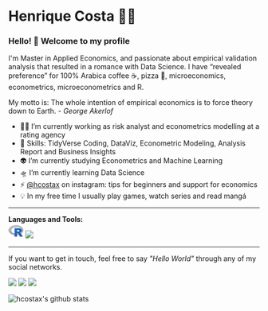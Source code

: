 # Henrique Costa :man_technologist:

### Hello! 👋 Welcome to my profile

I'm Master in Applied Economics, and passionate about empirical validation analysis that resulted in a romance with Data Science. I have “revealed preference” for 100% Arabica coffee  :coffee:, pizza 🍕, microeconomics, econometrics, microeconometrics and R.

My motto is: The whole intention of empirical economics is to force theory down to Earth. - *George Akerlof*

 - :man_office_worker: I’m currently working as risk analyst and econometrics modelling at a rating agency
 - :scroll: Skills: TidyVerse Coding, DataViz, Econometric Modeling, Analysis Report and Business Insights
 - :alien: I’m currently studying Econometrics and Machine Learning
 - :flying_saucer: I’m currently learning Data Science 
 - :zap: [@hcostax](www.instagram.com/hcostax/) on instagram: tips for beginners and support for economics
 - :bulb:	In my free time I usually play games, watch series and read mangá
 
 ----
 
 **Languages and Tools:**  
 <code><img height="30" src="https://raw.githubusercontent.com/github/explore/80688e429a7d4ef2fca1e82350fe8e3517d3494d/topics/r/r.png"></code>
 <code><img height="30" src="https://img.shields.io/badge/rstudio-%2375AADB.svg?&style=for-the-badge&logo=rstudio&logoColor=white"></code>

 
 ----

If you want to get in touch, feel free to say *"Hello World"* through any of my social networks.

<p>  <a href="https://www.twitter.com/hcostax"><img src="https://img.shields.io/badge/twitter-%231DA1F2.svg?&style=for-the-badge&logo=twitter&logoColor=white" height=25></a> <a href="https://www.instagram.com/hcostax/"><img src="https://img.shields.io/badge/instagram-%23E4405F.svg?&style=for-the-badge&logo=instagram&logoColor=white" height=25></a> <a href="https://www.linkedin.com/in/hcostax"><img src="https://img.shields.io/badge/linkedin-%230077B5.svg?&style=for-the-badge&logo=linkedin&logoColor=white" height=25></a> </p>




![hcostax's github stats](https://github-readme-stats.vercel.app/api?username=hcostax&show_icons=true&hide_border=true)
